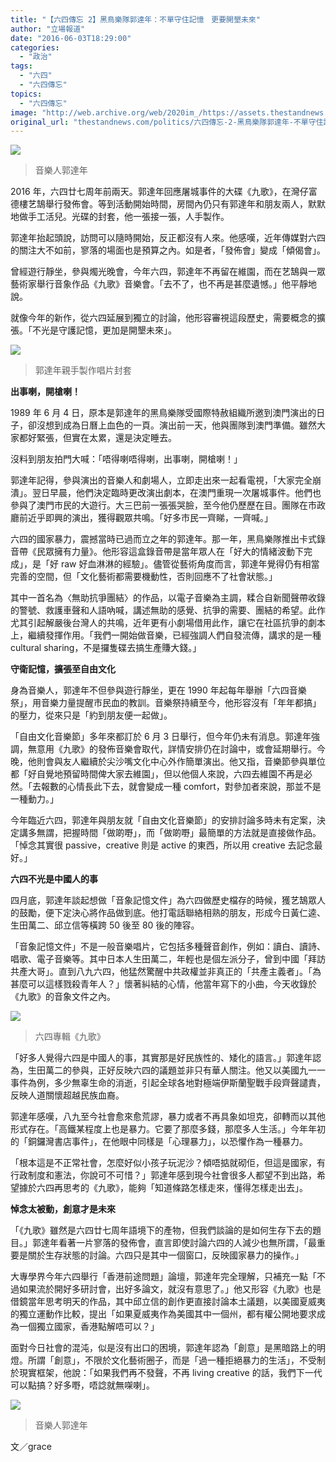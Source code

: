```yaml
---
title: "【六四傳忘 2】黑鳥樂隊郭達年：不單守住記憶　更要開墾未來"
author: "立場報道"
date: "2016-06-03T18:29:00"
categories:
  - "政治"
tags:
  - "六四"
  - "六四傳忘"
topics:
  - "六四傳忘"
image: "http://web.archive.org/web/2020im_/https://assets.thestandnews.com/media/photos/13321737_10153736392026656_6087801138407576772_n_ru5Gj_RtUWQ.png"
original_url: "thestandnews.com/politics/六四傳忘-2-黑鳥樂隊郭達年-不單守住記憶-更要開墾未來"
---
```

![](http://web.archive.org/web/2020im_/https://assets.thestandnews.com/media/photos/13321737_10153736392026656_6087801138407576772_n_ru5Gj_RtUWQ.png)
> 音樂人郭達年

2016 年，六四廿七周年前兩天。郭達年回應屠城事件的大碟《九歌》，在灣仔富德樓艺鵠舉行發佈會。等到活動開始時間，房間內仍只有郭達年和朋友兩人，默默地做手工活兒。光碟的封套，他一張接一張，人手製作。

郭達年抬起頭說，訪問可以隨時開始，反正都沒有人來。他感嘆，近年傳媒對六四的關注大不如前，寥落的場面也是預算之內。如是者，「發佈會」變成「傾偈會」。

曾經遊行靜坐，參與燭光晚會，今年六四，郭達年不再留在維園，而在艺鵠與一眾藝術家舉行音象作品《九歌》音樂會。「去不了，也不再是甚麼遺憾。」他平靜地說。

就像今年的新作，從六四延展到獨立的討論，他形容審視這段歷史，需要概念的擴張。「不光是守護記憶，更加是開墾未來」。

![](http://web.archive.org/web/2020im_/https://assets.thestandnews.com/media/photos/kwok-2_1Cb9Z.png)
> 郭達年親手製作唱片封套

**出事喇，開槍喇！**

1989 年 6 月 4 日，原本是郭達年的黑鳥樂隊受國際特赦組織所邀到澳門演出的日子，卻沒想到成為日曆上血色的一頁。演出前一天，他與團隊到澳門準備。雖然大家都好緊張，但實在太累，還是決定睡去。

沒料到朋友拍門大喊：「唔得喇唔得喇，出事喇，開槍喇！」

郭達年記得，參與演出的音樂人和劇場人，立即走出來一起看電視，「大家完全崩潰」。翌日早晨，他們決定臨時更改演出劇本，在澳門重現一次屠城事件。他們也參與了澳門市民的大遊行。大三巴前一張張哭臉，至今他仍歷歷在目。團隊在市政廳前近乎即興的演出，獲得觀眾共鳴。「好多市民一齊睇，一齊喊。」

六四的國家暴力，震撼當時已過而立之年的郭達年。那一年，黑鳥樂隊推出卡式錄音帶《民眾擁有力量》。他形容這盒錄音帶是當年眾人在「好大的情緒波動下完成」，是「好 raw 好血淋淋的經驗」。儘管從藝術角度而言，郭達年覺得仍有相當完善的空間，但「文化藝術都需要機動性，否則回應不了社會狀態。」

其中一首名為〈無助抗爭團結〉的作品，以電子音樂為主調，糅合自新聞聲帶收錄的警號、救護車聲和人語吶喊，講述無助的感覺、抗爭的需要、團結的希望。此作尤其引起解嚴後台灣人的共鳴，近年更有小劇場借用此作，讓它在社區抗爭的劇本上，繼續發揮作用。「我們一開始做音樂，已經強調人們自發流傳，講求的是一種 cultural sharing，不是攞隻碟去搞生產賺大錢。」

**守衛記憶，擴張至自由文化**

身為音樂人，郭達年不但參與遊行靜坐，更在 1990 年起每年舉辦「六四音樂祭」，用音樂力量提醒市民血的教訓。音樂祭持續至今，他形容沒有「年年都搞」的壓力，從來只是「約到朋友便一起做」。

「自由文化音樂節」多年來都訂於 6 月 3 日舉行，但今年仍未有消息。郭達年強調，無意用《九歌》的發佈音樂會取代，詳情安排仍在討論中，或會延期舉行。今晚，他則會與友人繼續於尖沙嘴文化中心外作簡單演出。他又指，音樂節參與單位都「好自覺地預留時間俾大家去維園」，但以他個人來說，六四去維園不再是必然。「去報數的心情長此下去，就會變成一種 comfort，對參加者來說，那並不是一種動力。」

今年臨近六四，郭達年與朋友就「自由文化音樂節」的安排討論多時未有定案，決定講多無謂，把握時間「做啲嘢」，而「做啲嘢」最簡單的方法就是直接做作品。「悼念其實很 passive，creative 則是 active 的東西，所以用 creative 去記念最好。」

**六四不光是中國人的事**

四月底，郭達年談起想做「音象記憶文件」為六四做歷史檔存的時候，獲艺鵠眾人的鼓勵，便下定決心將作品做到底。他打電話聯絡相熟的朋友，形成今日黃仁逵、生田萬二、邱立信等橫跨 50 後至 80 後的陣容。

「音象記憶文件」不是一般音樂唱片，它包括多種聲音創作，例如：讀白、讀詩、唱歌、電子音樂等。其中日本人生田萬二，年輕也是個左派分子，曾到中國「拜訪共產大哥」。直到八九六四，他猛然驚醒中共政權並非真正的「共產主義者」。「為甚麼可以這樣戮殺青年人？」懷著糾結的心情，他當年寫下的小曲，今天收錄於《九歌》的音象文件之內。

![](http://web.archive.org/web/2020im_/https://assets.thestandnews.com/media/photos/kwok-5_asIqu.png)
> 六四專輯《九歌》

「好多人覺得六四是中國人的事，其實那是好民族性的、矮化的語言。」郭達年認為，生田萬二的參與，正好反映六四的議題並非只有華人關注。他又以美國九一一事件為例，多少無辜生命的消逝，引起全球各地對極端伊斯蘭聖戰手段齊聲譴責，反映人道關懷超越民族血裔。

郭達年感嘆，八九至今社會愈來愈荒謬，暴力或者不再具象如坦克，卻轉而以其他形式存在。「高鐵某程度上也是暴力。它要了那麼多錢，那麼多人生活。」今年年初的「銅鑼灣書店事件」，在他眼中同樣是「心理暴力」，以恐懼作為一種暴力。

「根本這是不正常社會，怎麼好似小孩子玩泥沙？傾唔掂就砌佢，但這是國家，有行政制度和憲法，你說可不可惜？」郭達年感到現今社會很多人都望不到出路，希望據於六四再思考的《九歌》，能夠「知道條路怎樣走來，懂得怎樣走出去」。

**悼念太被動，創意才是未來**

「《九歌》雖然是六四廿七周年語境下的產物，但我們談論的是如何生存下去的題目。」郭達年看著一片寥落的發佈會，直言即使討論六四的人減少也無所謂，「最重要是關於生存狀態的討論。六四只是其中一個窗口，反映國家暴力的操作。」

大專學界今年六四舉行「香港前途問題」論壇，郭達年完全理解，只補充一點「不過如果流於開好多研討會，出好多論文，就沒有意思了。」他又形容《九歌》也是借鏡當年思考明天的作品，其中邱立信的創作更直接討論本土議題，以美國夏威夷的獨立運動作比較，提出「如果夏威夷作為美國其中一個州，都有權公開地要求成為一個獨立國家，香港點解唔可以？」

面對今日社會的混沌，似是沒有出口的困境，郭達年認為「創意」是黑暗路上的明燈。所謂「創意」，不限於文化藝術圈子，而是「過一種拒絕暴力的生活」，不受制於現實框架，他說：「如果我們再不發聲，不再 living creative 的話，我們下一代可以點搞？好多嘢，唔諗就無㗎喇」。

![](http://web.archive.org/web/2020im_/https://assets.thestandnews.com/media/photos/kwok-4_WGqag.png)
> 音樂人郭達年

文／grace
